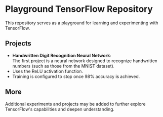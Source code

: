 # Playground TensorFlow Repository

This repository serves as a playground for learning and experimenting with TensorFlow.

## Projects
- **Handwritten Digit Recognition Neural Network**:  
The first project is a neural network designed to recognize handwritten numbers (such as those from the MNIST dataset).  
- Uses the ReLU activation function.
- Training is configured to stop once 98% accuracy is achieved.

## More
Additional experiments and projects may be added to further explore TensorFlow's capabilities and deepen understanding.
